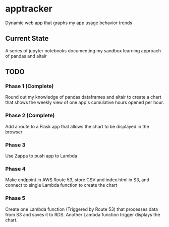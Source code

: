 # apptracker
Dynamic web app that graphs my app usage behavior trends

## Current State
A series of jupyter notebooks documenting my sandbox learning approach of pandas and altair

## TODO
### Phase 1 (Complete)
Round out my knowledge of pandas dataframes and altair to create a chart that shows the weekly view of one app's cumulative hours opened per hour.

### Phase 2 (Complete)
Add a route to a Flask app that allows the chart to be displayed in the browser

### Phase 3
Use Zappa to push app to Lambda

### Phase 4
Make endpoint in AWS Route 53, store CSV and index.html in S3, and connect to single Lambda function to create the chart

### Phase 5
Create one Lambda function (Triggered by Route 53) that processes data from S3 and saves it to RDS. Another Lambda function trigger displays the chart.
